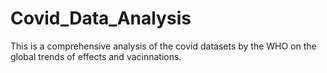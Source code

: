 # Covid_Data_Analysis
This is a comprehensive analysis of the covid datasets by the WHO on the global trends of effects and vacinnations.
